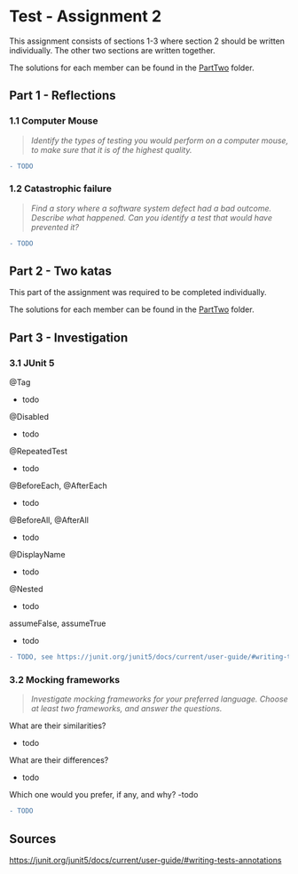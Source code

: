 # Test - Assignment 2

This assignment consists of sections 1-3 where section 2 should be written individually. The other two sections are written together.

The solutions for each member can be found in the [PartTwo](./PartTwo) folder.

## Part 1 - Reflections

### 1.1 Computer Mouse
> _Identify the types of testing you would perform on a computer mouse, to make sure that it is of the highest quality._

```diff
- TODO
```

### 1.2 Catastrophic failure
> _Find a story where a software system defect had a bad outcome. Describe what happened. Can you identify a test that would have prevented it?_

```diff
- TODO
```

## Part 2 - Two katas
This part of the assignment was required to be completed individually. 

The solutions for each member can be found in the [PartTwo](/PartTwo) folder.

## Part 3 - Investigation

### 3.1 JUnit 5

@Tag
- todo

@Disabled
- todo

@RepeatedTest
- todo

@BeforeEach, @AfterEach
- todo

@BeforeAll, @AfterAll
- todo

@DisplayName
- todo

@Nested
- todo

assumeFalse, assumeTrue
- todo


```diff
- TODO, see https://junit.org/junit5/docs/current/user-guide/#writing-tests-annotations
```

### 3.2 Mocking frameworks
> _Investigate mocking frameworks for your preferred language. Choose at least two frameworks, and answer the questions._


What are their similarities?
- todo

What are their differences?
- todo

Which one would you prefer, if any, and why?
-todo 


```diff
- TODO
```


## Sources
https://junit.org/junit5/docs/current/user-guide/#writing-tests-annotations
